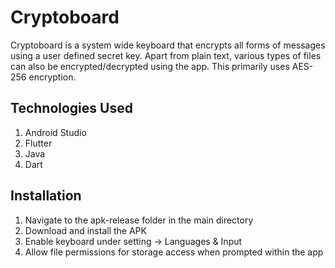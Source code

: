 # Cryptoboard

Cryptoboard is a system wide keyboard that encrypts all forms of messages using a user defined secret key. Apart from plain text, various types of files can also be encrypted/decrypted using the app. This primarily uses AES-256 encryption.


## Technologies Used
1. Android Studio
2. Flutter
3. Java
4. Dart


## Installation
1. Navigate to the apk-release folder in the main directory
2. Download and install the APK
3. Enable keyboard under setting -> Languages & Input
4. Allow file permissions for storage access when prompted within the app

